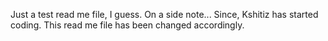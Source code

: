 Just a test read me file, I guess. On a side note... Since, Kshitiz has started coding.
This read me file has been changed accordingly. 